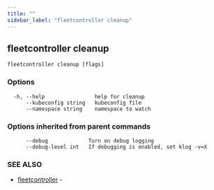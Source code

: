 ```yaml
---
title: ""
sidebar_label: "fleetcontroller cleanup"
---
```

## fleetcontroller cleanup



```
fleetcontroller cleanup [flags]
```

### Options

```
  -h, --help                help for cleanup
      --kubeconfig string   kubeconfig file
      --namespace string    namespace to watch
```

### Options inherited from parent commands

```
      --debug             Turn on debug logging
      --debug-level int   If debugging is enabled, set klog -v=X
```

### SEE ALSO

* [fleetcontroller](./fleetcontroller)	 -

